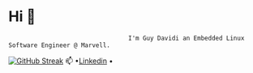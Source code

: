  #                                                         Hi 👋
                                     I'm Guy Davidi an Embedded Linux Software Engineer @ Marvell.
[![GitHub Streak](https://streak-stats.demolab.com/?user=guy-davidi&theme=highcontrast)](https://git.io/streak-stats)
📫 •[Linkedin](https://www.linkedin.com/in/guy-davidi/) •
